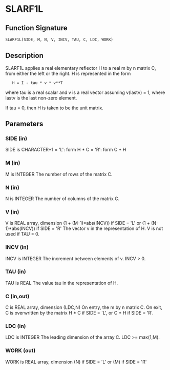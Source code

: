 # SLARF1L

## Function Signature

```fortran
SLARF1L(SIDE, M, N, V, INCV, TAU, C, LDC, WORK)
```

## Description


 SLARF1L applies a real elementary reflector H to a real m by n matrix
 C, from either the left or the right. H is represented in the form

       H = I - tau * v * v**T

 where tau is a real scalar and v is a real vector assuming v(lastv) = 1,
 where lastv is the last non-zero element.

 If tau = 0, then H is taken to be the unit matrix.

## Parameters

### SIDE (in)

SIDE is CHARACTER*1 = 'L': form H * C = 'R': form C * H

### M (in)

M is INTEGER The number of rows of the matrix C.

### N (in)

N is INTEGER The number of columns of the matrix C.

### V (in)

V is REAL array, dimension (1 + (M-1)*abs(INCV)) if SIDE = 'L' or (1 + (N-1)*abs(INCV)) if SIDE = 'R' The vector v in the representation of H. V is not used if TAU = 0.

### INCV (in)

INCV is INTEGER The increment between elements of v. INCV > 0.

### TAU (in)

TAU is REAL The value tau in the representation of H.

### C (in,out)

C is REAL array, dimension (LDC,N) On entry, the m by n matrix C. On exit, C is overwritten by the matrix H * C if SIDE = 'L', or C * H if SIDE = 'R'.

### LDC (in)

LDC is INTEGER The leading dimension of the array C. LDC >= max(1,M).

### WORK (out)

WORK is REAL array, dimension (N) if SIDE = 'L' or (M) if SIDE = 'R'


